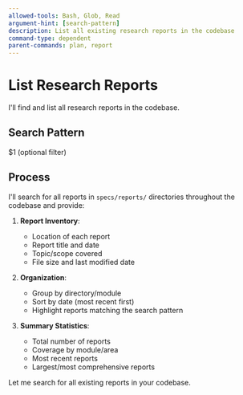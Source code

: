 ```yaml
---
allowed-tools: Bash, Glob, Read
argument-hint: [search-pattern]
description: List all existing research reports in the codebase
command-type: dependent
parent-commands: plan, report
---
```


# List Research Reports

I'll find and list all research reports in the codebase.

## Search Pattern
$1 (optional filter)

## Process

I'll search for all reports in `specs/reports/` directories throughout the codebase and provide:

1. **Report Inventory**:
   - Location of each report
   - Report title and date
   - Topic/scope covered
   - File size and last modified date

2. **Organization**:
   - Group by directory/module
   - Sort by date (most recent first)
   - Highlight reports matching the search pattern

3. **Summary Statistics**:
   - Total number of reports
   - Coverage by module/area
   - Most recent reports
   - Largest/most comprehensive reports

Let me search for all existing reports in your codebase.
